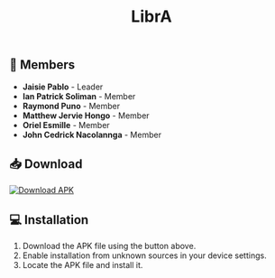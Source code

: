 <header>
        <h1>LibrA</h1>
      
 </header>

  <section>
        <h2>👥 Members</h2>
        <ul>
            <li><strong>Jaisie Pablo</strong> - Leader</li>
            <li><strong>Ian Patrick Soliman</strong> - Member</li>
            <li><strong>Raymond Puno</strong> - Member</li>
            <li><strong>Matthew Jervie Hongo</strong> - Member</li>
            <li><strong>Oriel Esmille</strong> - Member</li>
            <li><strong>John Cedrick Nacolannga</strong> - Member</li>
        </ul>
  </section>

  <section>
        <h2>📥 Download</h2>
      
[![Download APK](https://img.shields.io/badge/Download-APK-brightgreen)]([https://github.com/yourusername/your-repo/releases/download/v1.0/your-app.apk](https://github.com/morimori21/LibrA/releases/download/1.0.0/Gelicious.Grade-lookup.-.BETA.2.apk))

  </section>

  <section>
        <h2>💻 Installation</h2>
        <ol>
            <li>Download the APK file using the button above.</li>
            <li>Enable installation from unknown sources in your device settings.</li>
            <li>Locate the APK file and install it.</li>
        </ol>
  </section>


